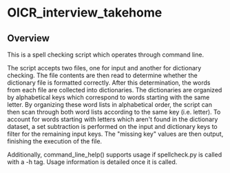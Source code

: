 # OICR_interview_takehome

## Overview

This is a spell checking script which operates through command line.

The script accepts two files, one for input and another for dictionary checking.
The file contents are then read to determine whether the dictionary file is formatted correctly.
After this determination, the words from each file are collected into dictionaries.
The dictionaries are organized by alphabetical keys which correspond to words starting with the same letter.
By organizing these word lists in alphabetical order, the script can then scan through both word lists according to the same key (i.e. letter).
To account for words starting with letters which aren't found in the dictionary dataset, a set subtraction is performed on the input and dictionary keys
to filter for the remaining input keys. The "missing key" values are then output, finishing the execution of the file.

Additionally, command_line_help() supports usage if spellcheck.py is called with a -h tag. Usage information is detailed once it is called.
